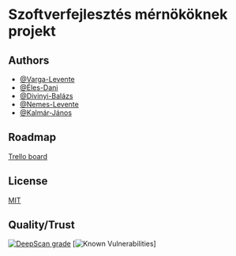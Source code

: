 
# Szoftverfejlesztés mérnököknek projekt


## Authors

- [@Varga-Levente](https://github.com/Varga-Levente)
- [@Éles-Dani](https://github.com/deles30)
- [@Divinyi-Balázs](https://github.com/leuk0)
- [@Nemes-Levente](https://github.com/NemesLevente18)
- [@Kalmár-János](https://github.com/kalmaryjanos)

## Roadmap

[Trello board](https://trello.com/b/D0FF7BNE/szoftverfejleszt%C3%A9s-m%C3%A9rn%C3%B6k%C3%B6knek)

## License

[MIT](https://choosealicense.com/licenses/mit/)

## Quality/Trust
[![DeepScan grade](https://deepscan.io/api/teams/22656/projects/25936/branches/820236/badge/grade.svg)](https://deepscan.io/dashboard#view=project&tid=22656&pid=25936&bid=820236)
[![Known Vulnerabilities](https://snyk.io/test/github/Varga-Levente/Szoftverfejlesztes-mernokoknek/main/badge.svg)]
